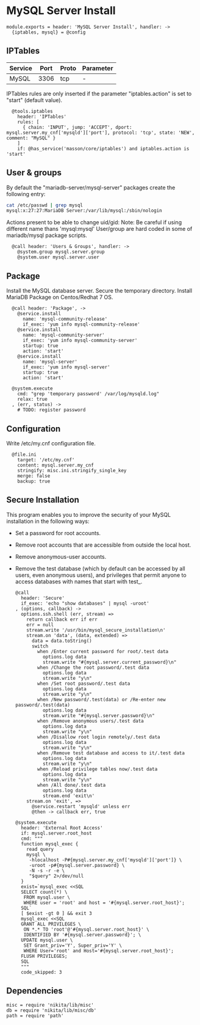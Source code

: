 
# MySQL Server Install

    module.exports = header: 'MySQL Server Install', handler: ->
      {iptables, mysql} = @config

## IPTables

| Service           | Port | Proto | Parameter |
|-------------------|------|-------|-----------|
| MySQL             | 3306 | tcp   | -         |


IPTables rules are only inserted if the parameter "iptables.action" is set to
"start" (default value).

      @tools.iptables
        header: 'IPTables'
        rules: [
          { chain: 'INPUT', jump: 'ACCEPT', dport: mysql.server.my_cnf['mysqld']['port'], protocol: 'tcp', state: 'NEW', comment: "MySQL" }
        ]
        if: @has_service('masson/core/iptables') and iptables.action is 'start'

## User & groups
By default the "mariadb-server/mysql-server" packages create the following entry:

```bash
cat /etc/passwd | grep mysql
mysql:x:27:27:MariaDB Server:/var/lib/mysql:/sbin/nologin
```
Actions present to be able to change uid/gid:
Note: Be careful if using different name thans 'mysql:mysql'
User/group are hard coded in some of mariadb/mysql package scripts.

      @call header: 'Users & Groups', handler: ->
        @system.group mysql.server.group
        @system.user mysql.server.user

## Package

Install the MySQL database server. Secure the temporary directory. Install MariaDB
Package on Centos/Redhat 7 OS.

      @call header: 'Package', ->
        @service.install
          name: 'mysql-community-release'
          if_exec: 'yum info mysql-community-release'
        @service.install
          name: 'mysql-community-server'
          if_exec: 'yum info mysql-community-server'
          startup: true
          action: 'start'
        @service.install
          name: 'mysql-server'
          if_exec: 'yum info mysql-server'
          startup: true
          action: 'start'
          
      @system.execute
        cmd: "grep 'temporary password' /var/log/mysqld.log"
        relax: true
      , (err, status) ->
        # TODO: register password

## Configuration
Write /etc/my.cnf configuration file.

      @file.ini
        target: '/etc/my.cnf'
        content: mysql.server.my_cnf
        stringify: misc.ini.stringify_single_key
        merge: false
        backup: true

## Secure Installation

This program enables you to improve the security of your MySQL installation in 
the following ways:

* Set a password for root accounts.
* Remove root accounts that are accessible from outside the local host.
* Remove anonymous-user accounts.
* Remove the test database (which by default can be accessed by all users, 
  even anonymous users), and privileges that permit anyone to access databases 
  with names that start with test_.

      @call
        header: 'Secure'
        if_exec: 'echo "show databases" | mysql -uroot'
      , (options, callback) ->
        options.ssh.shell (err, stream) =>
          return callback err if err
          err = null
          stream.write '/usr/bin/mysql_secure_installation\n'
          stream.on 'data', (data, extended) =>
            data = data.toString()
            switch
              when /Enter current password for root/.test data
                options.log data
                stream.write "#{mysql.server.current_password}\n"
              when /Change the root password/.test data
                options.log data
                stream.write "y\n"
              when /Set root password/.test data
                options.log data
                stream.write "y\n"
              when /New password/.test(data) or /Re-enter new password/.test(data)
                options.log data
                stream.write "#{mysql.server.password}\n"
              when /Remove anonymous users/.test data
                options.log data
                stream.write "y\n"
              when /Disallow root login remotely/.test data
                options.log data
                stream.write "y\n"
              when /Remove test database and access to it/.test data
                options.log data
                stream.write "y\n"
              when /Reload privilege tables now/.test data
                options.log data
                stream.write "y\n"
              when /All done/.test data
                options.log data
                stream.end 'exit\n'
          stream.on 'exit', =>
            @service.restart 'mysqld' unless err
            @then -> callback err, true
      
      @system.execute
        header: 'External Root Access'
        if: mysql.server.root_host
        cmd: """
        function mysql_exec {
          read query
          mysql \
           -hlocalhost -P#{mysql.server.my_cnf['mysqld']['port']} \
           -uroot -p#{mysql.server.password} \
           -N -s -r -e \
           "$query" 2>/dev/null
        }
        exist=`mysql_exec <<SQL
        SELECT count(*) \
         FROM mysql.user \
         WHERE user = 'root' and host = '#{mysql.server.root_host}';
        SQL`
        [ $exist -gt 0 ] && exit 3
        mysql_exec <<SQL
        GRANT ALL PRIVILEGES \
         ON *.* TO 'root'@'#{mysql.server.root_host}' \
         IDENTIFIED BY '#{mysql.server.password}'; \
        UPDATE mysql.user \
         SET Grant_priv='Y', Super_priv='Y' \
         WHERE User='root' and Host='#{mysql.server.root_host}';
        FLUSH PRIVILEGES;
        SQL
        """
        code_skipped: 3

## Dependencies

    misc = require 'nikita/lib/misc'
    db = require 'nikita/lib/misc/db'
    path = require 'path'
